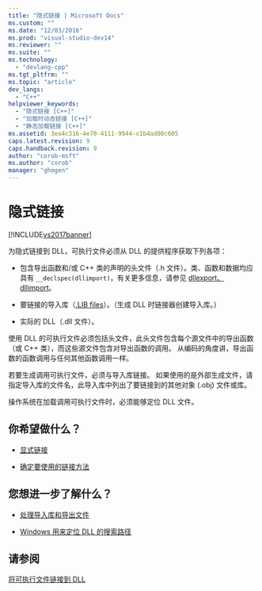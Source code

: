 ```yaml
---
title: "隐式链接 | Microsoft Docs"
ms.custom: ""
ms.date: "12/03/2016"
ms.prod: "visual-studio-dev14"
ms.reviewer: ""
ms.suite: ""
ms.technology: 
  - "devlang-cpp"
ms.tgt_pltfrm: ""
ms.topic: "article"
dev_langs: 
  - "C++"
helpviewer_keywords: 
  - "隐式链接 [C++]"
  - "加载时动态链接 [C++]"
  - "静态加载链接 [C++]"
ms.assetid: 3ea4c316-4e70-4111-9944-c1b4ad00c605
caps.latest.revision: 9
caps.handback.revision: 9
author: "corob-msft"
ms.author: "corob"
manager: "ghogen"
---
```

# 隐式链接
[!INCLUDE[vs2017banner](../assembler/inline/includes/vs2017banner.md)]

为隐式链接到 DLL，可执行文件必须从 DLL 的提供程序获取下列各项：  
  
-   包含导出函数和\/或 C\+\+ 类的声明的头文件（.h 文件）。类、函数和数据均应具有 `__declspec(dllimport)`，有关更多信息，请参见 [dllexport、dllimport](../cpp/dllexport-dllimport.md)。  
  
-   要链接的导入库（[.LIB files](../build/reference/dot-lib-files-as-linker-input.md)）。（生成 DLL 时链接器创建导入库。）  
  
-   实际的 DLL（.dll 文件）。  
  
 使用 DLL 的可执行文件必须包括头文件，此头文件包含每个源文件中的导出函数（或 C\+\+ 类），而这些源文件包含对导出函数的调用。  从编码的角度讲，导出函数的函数调用与任何其他函数调用一样。  
  
 若要生成调用可执行文件，必须与导入库链接。  如果使用的是外部生成文件，请指定导入库的文件名，此导入库中列出了要链接到的其他对象 \(.obj\) 文件或库。  
  
 操作系统在加载调用可执行文件时，必须能够定位 DLL 文件。  
  
## 你希望做什么？  
  
-   [显式链接](../build/linking-explicitly.md)  
  
-   [确定要使用的链接方法](../build/determining-which-linking-method-to-use.md)  
  
## 您想进一步了解什么？  
  
-   [处理导入库和导出文件](../build/reference/working-with-import-libraries-and-export-files.md)  
  
-   [Windows 用来定位 DLL 的搜索路径](../build/search-path-used-by-windows-to-locate-a-dll.md)  
  
## 请参阅  
 [将可执行文件链接到 DLL](../build/linking-an-executable-to-a-dll.md)